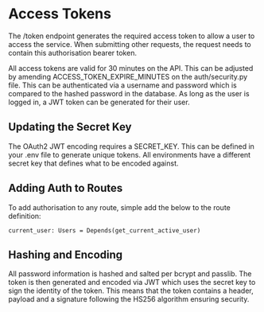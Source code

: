 # Access Tokens
The /token endpoint generates the required access token to allow a user to access the service. When submitting other requests, the request needs to contain this authorisation bearer token.

All access tokens are valid for 30 minutes on the API. This can be adjusted by amending ACCESS_TOKEN_EXPIRE_MINUTES on the auth/security.py file. This can be authenticated via a username and password which is compared to the hashed password in the database. As long as the user is logged in, a JWT token can be generated for their user.

## Updating the Secret Key
The OAuth2 JWT encoding requires a SECRET_KEY. This can be defined in your .env file to generate unique tokens. All environments have a different secret key that defines what to be encoded against.

## Adding Auth to Routes
To add authorisation to any route, simple add the below to the route definition:
```shell
current_user: Users = Depends(get_current_active_user)
```

## Hashing and Encoding
All password information is hashed and salted per bcrypt and passlib. The token is then generated and encoded via JWT which uses the secret key to sign the identity of the token. This means that the token contains a header, payload and a signature following the HS256 algorithm ensuring security.
